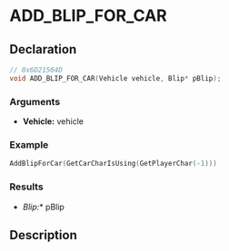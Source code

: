 # ADD_BLIP_FOR_CAR

## Declaration
```cpp
// 0x6D21564D
void ADD_BLIP_FOR_CAR(Vehicle vehicle, Blip* pBlip);
```

### Arguments
- **Vehicle:** vehicle

### Example
```cpp
AddBlipForCar(GetCarCharIsUsing(GetPlayerChar(-1)))
```

### Results
- **Blip*:** pBlip

## Description
